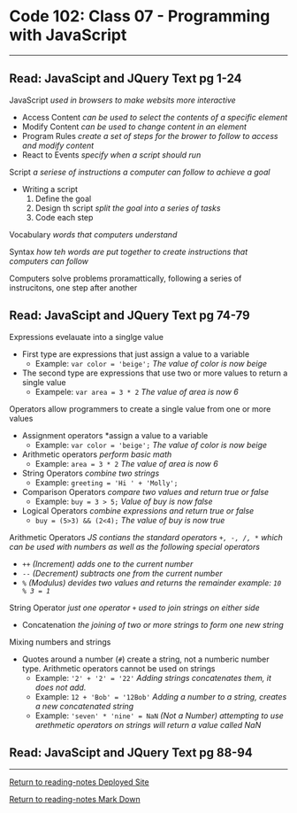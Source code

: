 # Code 102: Class 07 - Programming with JavaScript
***
## Read: JavaScipt and JQuery Text pg 1-24

JavaScript *used in browsers to make websits more interactive*

- Access Content *can be used to select the contents of a specific element*
- Modify Content *can be used to change content in an element*
- Program Rules *create a set of steps for the brower to follow to access and modify content*
- React to Events *specify when a script should run*

Script *a seriese of instructions a computer can follow to achieve a goal*

- Writing a script
  1. Define the goal
  2. Design th script *split the goal into a series of tasks*
  3. Code each step

Vocabulary *words that computers understand*

Syntax *how teh words are put together to create instructions that computers can follow*

Computers solve problems proramattically, following a series of instrucitons, one step after another

## Read: JavaScipt and JQuery Text pg 74-79

Expressions evelauate into a singlge value

- First type are expressions that just assign a value to a variable
  - Example: `var color = 'beige';` *The value of color is now beige*
- The second type are expressions that  use two or more values to return a single value
  - Exampele: `var area = 3 * 2` *The value of area is now 6*

Operators allow programmers to create a single value from one or more values

- Assignment operators *assign a value to a variable
  - Example: `var color = 'beige';` *The value of color is now beige*
- Arithmetic operators *perform basic math*
  - Example: `area = 3 * 2` *The value of area is now 6*
- String Operators *combine two strings*
  - Example: `greeting = 'Hi ' + 'Molly';`
- Comparison Operators *compare two values and return true or false*
  - Example: `buy = 3 > 5;` *Value of buy is now false*
- Logical Operators *combine expressions and return true or false*
  - `buy = (5>3) && (2<4);` *The value of buy is now true*

Arithmetic Operators *JS contians the standard operators `+, -, /, *` which can be used with numbers as well as the following special operators*

- `++` *(Increment) adds one to the current number*
- `--` *(Decrement) subtracts one from the current number*
- `%` *(Modulus) devides two values and returns the remainder example: `10 % 3 = 1`*

String Operator *just one operator `+` used to join strings on either side*
 
- Concatenation *the joining of two or more strings to form one new string*

Mixing numbers and strings

- Quotes around a number (`#`) create a string, not a numberic number type. Arithmetic operators cannot be used on strings
  - Example: `'2' + '2' = '22'` *Adding strings concatenates them, it does not add.*
  - Example: `12 + 'Bob' = '12Bob'` *Adding a number to a string, creates a new concatenated string*
  - Example: `'seven' * 'nine' = NaN` *(Not a Number) attempting to use arethmetic operators on strings will return a value called NaN*

## Read: JavaScipt and JQuery Text pg 88-94




***
[Return to reading-notes Deployed Site](https://paneks19.github.io/reading-notes/)

[Return to reading-notes Mark Down](https://github.com/paneks19/reading-notes)
